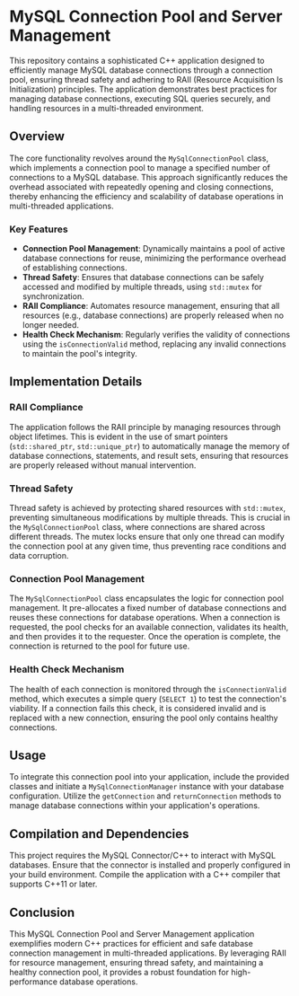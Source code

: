 # MySQL Connection Pool and Server Management

This repository contains a sophisticated C++ application designed to efficiently manage MySQL database connections through a connection pool, ensuring thread safety and adhering to RAII (Resource Acquisition Is Initialization) principles. The application demonstrates best practices for managing database connections, executing SQL queries securely, and handling resources in a multi-threaded environment.

## Overview

The core functionality revolves around the `MySqlConnectionPool` class, which implements a connection pool to manage a specified number of connections to a MySQL database. This approach significantly reduces the overhead associated with repeatedly opening and closing connections, thereby enhancing the efficiency and scalability of database operations in multi-threaded applications.

### Key Features

- **Connection Pool Management**: Dynamically maintains a pool of active database connections for reuse, minimizing the performance overhead of establishing connections.
- **Thread Safety**: Ensures that database connections can be safely accessed and modified by multiple threads, using `std::mutex` for synchronization.
- **RAII Compliance**: Automates resource management, ensuring that all resources (e.g., database connections) are properly released when no longer needed.
- **Health Check Mechanism**: Regularly verifies the validity of connections using the `isConnectionValid` method, replacing any invalid connections to maintain the pool's integrity.

## Implementation Details

### RAII Compliance

The application follows the RAII principle by managing resources through object lifetimes. This is evident in the use of smart pointers (`std::shared_ptr`, `std::unique_ptr`) to automatically manage the memory of database connections, statements, and result sets, ensuring that resources are properly released without manual intervention.

### Thread Safety

Thread safety is achieved by protecting shared resources with `std::mutex`, preventing simultaneous modifications by multiple threads. This is crucial in the `MySqlConnectionPool` class, where connections are shared across different threads. The mutex locks ensure that only one thread can modify the connection pool at any given time, thus preventing race conditions and data corruption.

### Connection Pool Management

The `MySqlConnectionPool` class encapsulates the logic for connection pool management. It pre-allocates a fixed number of database connections and reuses these connections for database operations. When a connection is requested, the pool checks for an available connection, validates its health, and then provides it to the requester. Once the operation is complete, the connection is returned to the pool for future use.

### Health Check Mechanism

The health of each connection is monitored through the `isConnectionValid` method, which executes a simple query (`SELECT 1`) to test the connection's viability. If a connection fails this check, it is considered invalid and is replaced with a new connection, ensuring the pool only contains healthy connections.

## Usage

To integrate this connection pool into your application, include the provided classes and initiate a `MySqlConnectionManager` instance with your database configuration. Utilize the `getConnection` and `returnConnection` methods to manage database connections within your application's operations.

## Compilation and Dependencies

This project requires the MySQL Connector/C++ to interact with MySQL databases. Ensure that the connector is installed and properly configured in your build environment. Compile the application with a C++ compiler that supports C++11 or later.

## Conclusion

This MySQL Connection Pool and Server Management application exemplifies modern C++ practices for efficient and safe database connection management in multi-threaded applications. By leveraging RAII for resource management, ensuring thread safety, and maintaining a healthy connection pool, it provides a robust foundation for high-performance database operations.
